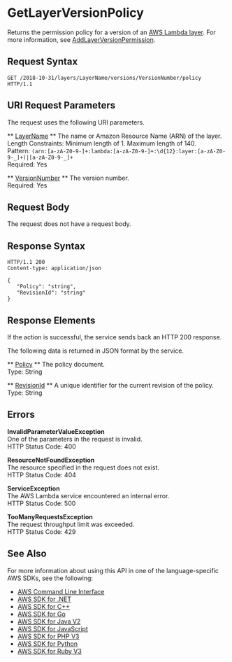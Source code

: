 # GetLayerVersionPolicy<a name="API_GetLayerVersionPolicy"></a>

Returns the permission policy for a version of an [ AWS Lambda layer](https://docs.aws.amazon.com/lambda/latest/dg/configuration-layers.html)\. For more information, see [AddLayerVersionPermission](API_AddLayerVersionPermission.md)\.

## Request Syntax<a name="API_GetLayerVersionPolicy_RequestSyntax"></a>

```
GET /2018-10-31/layers/LayerName/versions/VersionNumber/policy HTTP/1.1
```

## URI Request Parameters<a name="API_GetLayerVersionPolicy_RequestParameters"></a>

The request uses the following URI parameters\.

 ** [LayerName](#API_GetLayerVersionPolicy_RequestSyntax) **   <a name="SSS-GetLayerVersionPolicy-request-LayerName"></a>
The name or Amazon Resource Name \(ARN\) of the layer\.  
Length Constraints: Minimum length of 1\. Maximum length of 140\.  
Pattern: `(arn:[a-zA-Z0-9-]+:lambda:[a-zA-Z0-9-]+:\d{12}:layer:[a-zA-Z0-9-_]+)|[a-zA-Z0-9-_]+`   
Required: Yes

 ** [VersionNumber](#API_GetLayerVersionPolicy_RequestSyntax) **   <a name="SSS-GetLayerVersionPolicy-request-VersionNumber"></a>
The version number\.  
Required: Yes

## Request Body<a name="API_GetLayerVersionPolicy_RequestBody"></a>

The request does not have a request body\.

## Response Syntax<a name="API_GetLayerVersionPolicy_ResponseSyntax"></a>

```
HTTP/1.1 200
Content-type: application/json

{
   "Policy": "string",
   "RevisionId": "string"
}
```

## Response Elements<a name="API_GetLayerVersionPolicy_ResponseElements"></a>

If the action is successful, the service sends back an HTTP 200 response\.

The following data is returned in JSON format by the service\.

 ** [Policy](#API_GetLayerVersionPolicy_ResponseSyntax) **   <a name="SSS-GetLayerVersionPolicy-response-Policy"></a>
The policy document\.  
Type: String

 ** [RevisionId](#API_GetLayerVersionPolicy_ResponseSyntax) **   <a name="SSS-GetLayerVersionPolicy-response-RevisionId"></a>
A unique identifier for the current revision of the policy\.  
Type: String

## Errors<a name="API_GetLayerVersionPolicy_Errors"></a>

 **InvalidParameterValueException**   
One of the parameters in the request is invalid\.  
HTTP Status Code: 400

 **ResourceNotFoundException**   
The resource specified in the request does not exist\.  
HTTP Status Code: 404

 **ServiceException**   
The AWS Lambda service encountered an internal error\.  
HTTP Status Code: 500

 **TooManyRequestsException**   
The request throughput limit was exceeded\.  
HTTP Status Code: 429

## See Also<a name="API_GetLayerVersionPolicy_SeeAlso"></a>

For more information about using this API in one of the language\-specific AWS SDKs, see the following:
+  [ AWS Command Line Interface](https://docs.aws.amazon.com/goto/aws-cli/lambda-2015-03-31/GetLayerVersionPolicy) 
+  [ AWS SDK for \.NET](https://docs.aws.amazon.com/goto/DotNetSDKV3/lambda-2015-03-31/GetLayerVersionPolicy) 
+  [ AWS SDK for C\+\+](https://docs.aws.amazon.com/goto/SdkForCpp/lambda-2015-03-31/GetLayerVersionPolicy) 
+  [ AWS SDK for Go](https://docs.aws.amazon.com/goto/SdkForGoV1/lambda-2015-03-31/GetLayerVersionPolicy) 
+  [ AWS SDK for Java V2](https://docs.aws.amazon.com/goto/SdkForJavaV2/lambda-2015-03-31/GetLayerVersionPolicy) 
+  [ AWS SDK for JavaScript](https://docs.aws.amazon.com/goto/AWSJavaScriptSDK/lambda-2015-03-31/GetLayerVersionPolicy) 
+  [ AWS SDK for PHP V3](https://docs.aws.amazon.com/goto/SdkForPHPV3/lambda-2015-03-31/GetLayerVersionPolicy) 
+  [ AWS SDK for Python](https://docs.aws.amazon.com/goto/boto3/lambda-2015-03-31/GetLayerVersionPolicy) 
+  [ AWS SDK for Ruby V3](https://docs.aws.amazon.com/goto/SdkForRubyV3/lambda-2015-03-31/GetLayerVersionPolicy) 